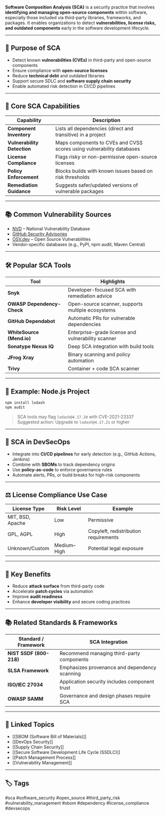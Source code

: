 **Software Composition Analysis (SCA)** is a security practice that involves **identifying and managing open-source components** within software, especially those included via third-party libraries, frameworks, and packages. It enables organizations to detect **vulnerabilities, license risks, and outdated components** early in the software development lifecycle.

---

## 🎯 Purpose of SCA

- Detect known **vulnerabilities (CVEs)** in third-party and open-source components  
- Ensure compliance with **open-source licenses**  
- Reduce **technical debt** and outdated libraries  
- Support secure SDLC and **software supply chain security**  
- Enable automated risk detection in CI/CD pipelines  

---

## 🧱 Core SCA Capabilities

| Capability              | Description                                                      |
|--------------------------|------------------------------------------------------------------|
| **Component Inventory**  | Lists all dependencies (direct and transitive) in a project     |
| **Vulnerability Detection** | Maps components to CVEs and CVSS scores using vulnerability databases |
| **License Compliance**   | Flags risky or non-permissive open-source licenses              |
| **Policy Enforcement**   | Blocks builds with known issues based on risk thresholds        |
| **Remediation Guidance** | Suggests safer/updated versions of vulnerable packages          |

---

## 📚 Common Vulnerability Sources

- [NVD](https://nvd.nist.gov) – National Vulnerability Database  
- [GitHub Security Advisories](https://github.com/advisories)  
- [OSV.dev](https://osv.dev) – Open Source Vulnerabilities  
- Vendor-specific databases (e.g., PyPI, npm audit, Maven Central)

---

## 🛠 Popular SCA Tools

| Tool            | Highlights                                       |
|------------------|-------------------------------------------------|
| **Snyk**         | Developer-focused SCA with remediation advice   |
| **OWASP Dependency-Check** | Open-source scanner, supports multiple ecosystems |
| **GitHub Dependabot** | Automatic PRs for vulnerable dependencies  |
| **WhiteSource (Mend.io)** | Enterprise-grade license and vulnerability scanner |
| **Sonatype Nexus IQ** | Deep SCA integration with build tools       |
| **JFrog Xray**   | Binary scanning and policy automation           |
| **Trivy**        | Container + code SCA scanner                    |

---

## 🧠 Example: Node.js Project

```bash
npm install lodash
npm audit
```

> SCA tools may flag `lodash@4.17.20` with CVE-2021-23337  
> Suggested action: Upgrade to `lodash@4.17.21` or higher

---

## 🔐 SCA in DevSecOps

- Integrate into **CI/CD pipelines** for early detection (e.g., GitHub Actions, Jenkins)
- Combine with **SBOMs** to track dependency origins
- Use **policy-as-code** to enforce governance rules
- Automate alerts, PRs, or build breaks for high-risk components

---

## ⚖️ License Compliance Use Case

|License Type|Risk Level|Example|
|---|---|---|
|MIT, BSD, Apache|Low|Permissive|
|GPL, AGPL|High|Copyleft, redistribution requirements|
|Unknown/Custom|Medium–High|Potential legal exposure|

---

## 🧾 Key Benefits

- Reduce **attack surface** from third-party code
- Accelerate **patch cycles** via automation
- Improve **audit readiness**
- Enhance **developer visibility** and secure coding practices

---

## 📚 Related Standards & Frameworks

|Standard / Framework|SCA Integration|
|---|---|
|**NIST SSDF (800-218)**|Recommend managing third-party components|
|**SLSA Framework**|Emphasizes provenance and dependency scanning|
|**ISO/IEC 27034**|Application security includes component trust|
|**OWASP SAMM**|Governance and design phases require SCA|

---

## 🔗 Linked Topics

- [[SBOM (Software Bill of Materials)]]
- [[DevOps Security]]
- [[Supply Chain Security]]
- [[Secure Software Development Life Cycle (SSDLC)]]
- [[Patch Management Process]]
- [[Vulnerability Management]]

---

## 🏷 Tags

#sca #software_security #open_source #third_party_risk #vulnerability_management #sbom #dependency #license_compliance #devsecops